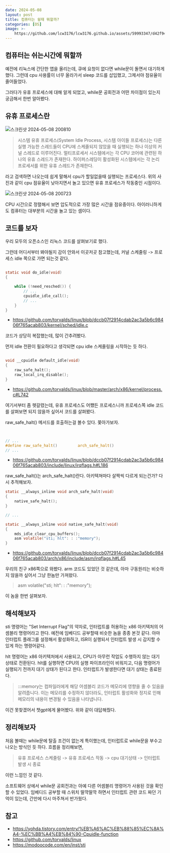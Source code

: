 ```yaml
---
date: 2024-05-08
layout: post
title: 컴퓨터는 쉴때 뭐할까?
categories: [OS]
image: >-
    https://github.com/lcw3176/lcw3176.github.io/assets/59993347/d42f94e7-0a97-42e4-95a1-9bf7ec23ee04
---
```


## 컴퓨터는 쉬는시간에 뭐할까

예전에 리눅스에 간단한 앱을 올리는데, 
큐에 요청이 없다면 while문이 돌면서 대기하게 했다.
그런데 cpu 사용률이 너무 올라가서 sleep 코드를 삽입했고, 그제서야 점유율이 줄어들었다.

그러다가 유휴 프로세스에 대해 알게 되었고, while문 공회전과 어떤 차이점이 있는지 궁금해서 한번 알아봤다.


## 유휴 프로세스란

![스크린샷 2024-05-08 200810](https://github.com/lcw3176/lcw3176.github.io/assets/59993347/66c3129c-fea8-4107-be13-3cb5dd6fa37f)


> 시스템 유휴 프로세스(System Idle Process, 시스템 아이들 프로세스)는 다른 실행 가능한 스레드들이 CPU에 스케줄되지 않았을 때 실행되는 하나 이상의 커널 스레드로 이루어진다.
 멀티프로세서 시스템에서는 각 CPU 코어에 관련된 하나의 유휴 스레드가 존재한다. 하이퍼스레딩이 활성화된 시스템에서는 각 논리 프로세서를 위한 유휴 스레드가 존재한다.

라고 검색하면 나오는데 쉽게 말해서 cpu가 할일없을때 실행되는 프로세스다.
위의 사진과 같이 cpu 점유율이 낮아지면서 놀고 있으면 유휴 프로세스가 작동중인 시점이다.


![스크린샷 2024-05-08 200723](https://github.com/lcw3176/lcw3176.github.io/assets/59993347/b1e842c0-fc5b-4aed-9333-49fec6f199aa)

CPU 시간으로 정렬해서 보면 압도적으로 가장 많은 시간을 점유중이다.
아이러니하게도 컴퓨터는 대부분의 시간을 놀고 있는 셈이다.

## 코드를 보자

우리 모두의 오픈소스인 리눅스 코드를 살펴보기로 했다.

그런데 어디서부터 봐야될지 감이 안와서 이곳저곳 참고했는데, 커널 스케줄링 -> 프로세스 idle 쪽으로 가면 되는것 같다. 

```c

static void do_idle(void)
{

    while (!need_resched()) {
		// ...
        cpuidle_idle_call();
        // ...
    }
}

```
- https://github.com/torvalds/linux/blob/dccb07f2914cdab2ac3a5b6c98406f765acab803/kernel/sched/idle.c

코드가 상당히 복잡했는데, 많이 간추려봤다.

먼저 idle 전환이 필요하다고 생각되면 cpu idle 스케줄링을 시작하는 듯 하다. 


```c

void __cpuidle default_idle(void)
{
	raw_safe_halt();
	raw_local_irq_disable();
}

```
- https://github.com/torvalds/linux/blob/master/arch/x86/kernel/process.c#L742

여기서부터 좀 헷갈렸는데, 유휴 프로세스도 어쨌든 프로세스니까 프로세스쪽 idle 코드를 살펴보면 되지 않을까 싶어서 코드를 살펴봤다.

raw_safe_halt() 메서드를 호출하는걸 볼수 있다. 쫒아가보자.

```c


// ...
#define raw_safe_halt()			arch_safe_halt()
// ...
```
- https://github.com/torvalds/linux/blob/dccb07f2914cdab2ac3a5b6c98406f765acab803/include/linux/irqflags.h#L186


raw_safe_halt()는 arch_safe_halt()란다. 아키텍쳐마다 살짝씩 다르게 되는건가? 
다시 추적해보자.

```c
static __always_inline void arch_safe_halt(void)
{
	native_safe_halt();
}

// ...

static __always_inline void native_safe_halt(void)
{
	mds_idle_clear_cpu_buffers();
	asm volatile("sti; hlt": : :"memory");
}

```
- https://github.com/torvalds/linux/blob/dccb07f2914cdab2ac3a5b6c98406f765acab803/arch/x86/include/asm/irqflags.h#L45

우리의 친구 x86쪽으로 와봤다. arm 코드도 있었던 것 같은데, 아마 구동원리는 비슷하지 않을까 싶어서 그냥 한놈만 가져왔다.

> asm volatile("sti; hlt": : :"memory");

이 놈을 한번 살펴보자.

## 해석해보자

sti 명령어는 "Set Interrupt Flag"의 약자로, 인터럽트를 허용하는 x86 아키텍처의 어셈블리 명령어라고 한다. 예전에 임베디드 공부할때 비슷한 놈을 종종 본것 같다.
아마 인터럽트 플래그를 설정해서 활성화하고, ISR이 실행되서 인터럽트 발생 시 감지할 수 있게 하는 명령어같다.

hlt 명령어는 x86 아키텍처에서 사용되고, CPU가 아무런 작업도 수행하지 않는 대기 상태로 전환된다. hlt를 실행하면 CPU의 실행 파이프라인이 비워지고, 다음 명령어가 실행되기 전까지 대기 상태가 된다고 한다. 인터럽트가 발생한다면 대기 상태는 종료된다.

> :::memory는 컴파일러에게 해당 어셈블리 코드가 메모리에 영향을 줄 수 있음을 알려줍니다. 이는 메모리를 수정하지 않더라도, 인터럽트 활성화와 정지로 인해 메모리의 내용이 변경될 수 있음을 나타냅니다.

이건 못찾겠어서 챗gpt에게 물어봤다. 위와 같이 대답해줬다.

## 정리해보자

처음 볼때는 while문에 탈출 조건이 없는게 특이했는데, 인터럽트로 while문을 부수고 나오는 방식인 듯 하다. 흐름을 정리해보면,

> 유휴 프로세스 스케줄링 -> 유휴 프로세스 작동 -> cpu 대기상태 -> 인터럽트 발생 시 종료

이런 느낌인 것 같다.

소프트웨어 상에서 while문 공회전과는 아예 다른 어셈블리 명령어가 사용된 것을 확인할 수 있었다. 임베디드 공부할 때 스위치 딸깍딸깍 하면서 인터럽트 관련 코드 짜던 기억이 있는데, 간만에 다시 마주쳐서 반가웠다.

## 참고

- https://yohda.tistory.com/entry/%EB%A6%AC%EB%88%85%EC%8A%A4-%EC%BB%A4%EB%84%90-Cpuidle-function
- https://github.com/torvalds/linux
- https://modoocode.com/en/inst/sti